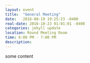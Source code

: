 ```yaml
---
layout: event
title:  "General Meeting"
date:   2016-08-19 19:25:23 -0400
real-date: 2016-10-23 01:01:01 -0400
categories: jekyll update
location: Round Meeting Room
time: 6:00 PM - 7:00 PM
description: 
---
```


<p>some content</p>